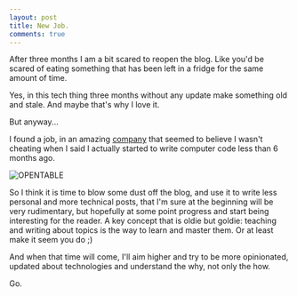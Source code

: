 ```yaml
---
layout: post
title: New Job.
comments: true
---
```


After three months I am a bit scared to reopen the blog. Like you'd be scared of eating something that has been left in a fridge for the same amount of time.

Yes, in this tech thing three months without any update make something old and stale. And maybe that's why I love it.

<!--more-->

But anyway...

I found a job, in an amazing [company](http://www.opentable.co.uk) that seemed to believe I wasn't cheating when I said I actually started to write computer code less than 6 months ago.

![OPENTABLE](http://federicomaffei.github.io/public/images/ot.jpg)

So I think it is time to blow some dust off the blog, and use it to write less personal and more technical posts, that I'm sure at the beginning will be very rudimentary, but hopefully at some point progress and start being interesting for the reader.
A key concept that is oldie but goldie: teaching and writing about topics is the way to learn and master them. Or at least make it seem you do ;)

And when that time will come, I'll aim higher and try to be more opinionated, updated about technologies and understand the why, not only the how.

Go.